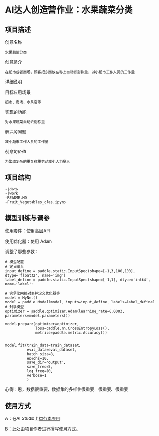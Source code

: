 # AI达人创造营作业：水果蔬菜分类

## 项目描述
创意名称

    水果蔬菜分类

创意简介

    在超市或者商场，顾客把东西放在称上自动识别称重，减小超市工作人员的工作量

详细说明

  目标应用场景

    超市、商场、水果店等

实现的功能

    对水果蔬菜自动识别称重

解决的问题

    减小超市工作人员的工作量

创意的价值

    为繁琐复杂的重复称重劳动减小人力投入

## 项目结构
```
-|data
-|work
-README.MD
-Fruit_Vegetables_clas.ipynb
```

## 模型训练与调参
使用套件：使用高层API

使用优化器：使用 Adam

调整了那些参数：
```
# 模型配置
# 定义输入
input_define = paddle.static.InputSpec(shape=[-1,3,100,100], dtype='float32', name='img')
label_define = paddle.static.InputSpec(shape=[-1,1], dtype='int64', name='label')

# 实例化网络对象并定义优化器等
model = MyNet()
model = paddle.Model(model, inputs=input_define, labels=label_define)   # 封装模型
optimizer = paddle.optimizer.Adam(learning_rate=0.0003, parameters=model.parameters())

model.prepare(optimizer=optimizer,
              loss=paddle.nn.CrossEntropyLoss(),
              metrics=paddle.metric.Accuracy())
              
              
model.fit(train_data=train_dataset,
          eval_data=eval_dataset,
          batch_size=8,
          epochs=10,
          save_dir='output',
          save_freq=5,
          log_freq=10,
          verbose=1
          )
```

心得：恩，数据很重要，数据集的多样性很重要、很重要、很重要


## 使用方式
A：在AI Studio上[运行本项目](https://aistudio.baidu.com/aistudio/projectdetail/2283732)

B：此处由项目作者进行撰写使用方式。
